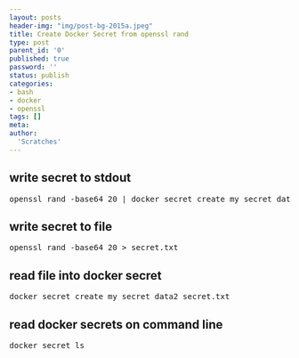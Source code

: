 ```yaml
---
layout: posts
header-img: "img/post-bg-2015a.jpeg"
title: Create Docker Secret from openssl rand
type: post
parent_id: '0'
published: true
password: ''
status: publish
categories:
- bash
- docker
- openssl
tags: []
meta:
author:
  'Scratches'
---
```


## write secret to stdout
<pre>
openssl rand -base64 20 | docker secret create my_secret_data -
</pre>

## write secret to file
<pre>
openssl rand -base64 20 > secret.txt
</pre>

## read file into docker secret
<pre>
docker secret create my_secret_data2 secret.txt
</pre>

## read docker secrets on command line
<pre>
docker secret ls
</pre>
